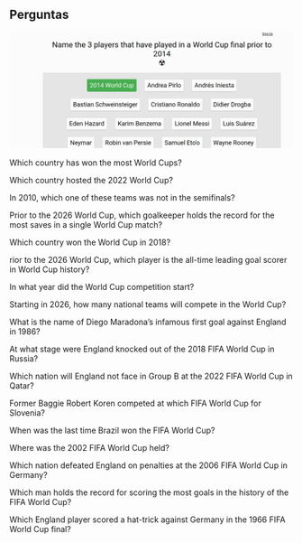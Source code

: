 ## Perguntas 


![alt text](image.png)

Which country has won the most World Cups?


Which country hosted the 2022 World Cup?


In 2010, which one of these teams was not in the semifinals?



Prior to the 2026 World Cup, which goalkeeper holds the record for the most saves in a single World Cup match?


Which country won the World Cup in 2018?


rior to the 2026 World Cup, which player is the all-time leading goal scorer in World Cup history?


In what year did the World Cup competition start?


Starting in 2026, how many national teams will compete in the World Cup?

What is the name of Diego Maradona’s infamous first goal against England in 1986?


At what stage were England knocked out of the 2018 FIFA World Cup in Russia?


Which nation will England not face in Group B at the 2022 FIFA World Cup in Qatar?


Former Baggie Robert Koren competed at which FIFA World Cup for Slovenia?


When was the last time Brazil won the FIFA World Cup?


Where was the 2002 FIFA World Cup held?

Which nation defeated England on penalties at the 2006 FIFA World Cup in Germany?


Which man holds the record for scoring the most goals in the history of the FIFA World Cup?


Which England player scored a hat-trick against Germany in the 1966 FIFA World Cup final?